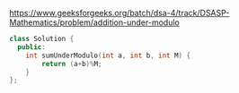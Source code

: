 https://www.geeksforgeeks.org/batch/dsa-4/track/DSASP-Mathematics/problem/addition-under-modulo

```cpp
class Solution {
  public:
    int sumUnderModulo(int a, int b, int M) {
        return (a+b)%M;
    }
};
```
